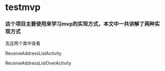 # testmvp

### 这个项目主要使用来学习mvp的实现方式，本文中一共讲解了两种实现方式

去这两个类中查看

ReceiveAddressListActivity  

ReceiveAddressListOverActivity
